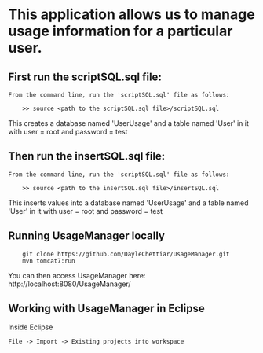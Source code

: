 # This application allows us to manage usage information for a particular user.

## First run the scriptSQL.sql file: 
    From the command line, run the 'scriptSQL.sql' file as follows:
```
    >> source <path to the scriptSQL.sql file>/scriptSQL.sql 
```
This creates a database named 'UserUsage' and a table named 'User' in it with user = root and password = test

## Then run the insertSQL.sql file: 
    From the command line, run the 'scriptSQL.sql' file as follows:
```
    >> source <path to the insertSQL.sql file>/insertSQL.sql 
```
This inserts values into a database named 'UserUsage' and a table named 'User' in it with user = root and password = test

## Running UsageManager locally
```
	git clone https://github.com/DayleChettiar/UsageManager.git
	mvn tomcat7:run
```

You can then access UsageManager here: http://localhost:8080/UsageManager/

## Working with UsageManager in Eclipse
 Inside Eclipse
```
File -> Import -> Existing projects into workspace
```
